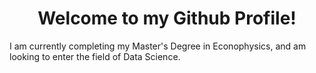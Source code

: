 <h1 align="center"> Welcome to my Github Profile!</h1>
I am currently completing my Master's Degree in Econophysics, and am looking to enter the field of Data Science.

<!---
Rriggs95/Rriggs95 is a ✨ special ✨ repository because its `README.md` (this file) appears on your GitHub profile.
You can click the Preview link to take a look at your changes.
--->
